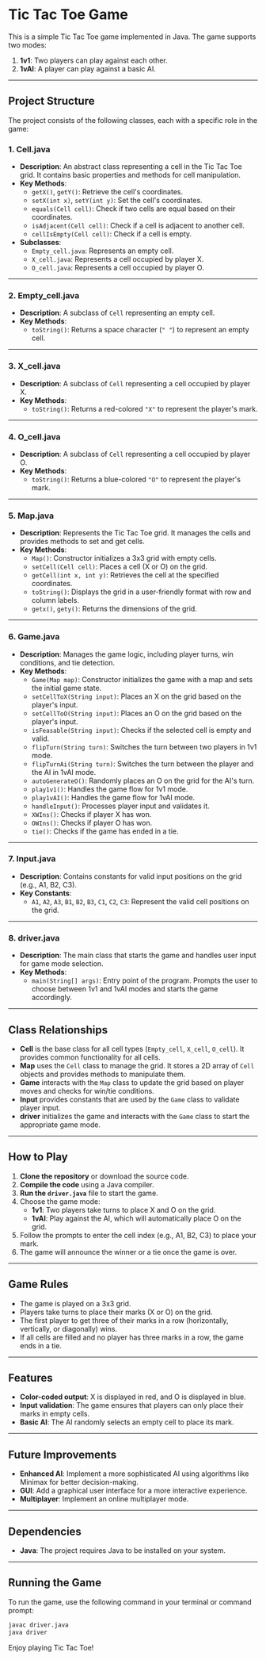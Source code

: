 

# Tic Tac Toe Game

This is a simple Tic Tac Toe game implemented in Java. The game supports two modes:
1. **1v1**: Two players can play against each other.
2. **1vAI**: A player can play against a basic AI.

---

## Project Structure

The project consists of the following classes, each with a specific role in the game:

### 1. **Cell.java**
   - **Description**: An abstract class representing a cell in the Tic Tac Toe grid. It contains basic properties and methods for cell manipulation.
   - **Key Methods**:
     - `getX()`, `getY()`: Retrieve the cell's coordinates.
     - `setX(int x)`, `setY(int y)`: Set the cell's coordinates.
     - `equals(Cell cell)`: Check if two cells are equal based on their coordinates.
     - `isAdjacent(Cell cell)`: Check if a cell is adjacent to another cell.
     - `cellIsEmpty(Cell cell)`: Check if a cell is empty.
   - **Subclasses**:
     - `Empty_cell.java`: Represents an empty cell.
     - `X_cell.java`: Represents a cell occupied by player X.
     - `O_cell.java`: Represents a cell occupied by player O.

---

### 2. **Empty_cell.java**
   - **Description**: A subclass of `Cell` representing an empty cell.
   - **Key Methods**:
     - `toString()`: Returns a space character (`" "`) to represent an empty cell.

---

### 3. **X_cell.java**
   - **Description**: A subclass of `Cell` representing a cell occupied by player X.
   - **Key Methods**:
     - `toString()`: Returns a red-colored `"X"` to represent the player's mark.

---

### 4. **O_cell.java**
   - **Description**: A subclass of `Cell` representing a cell occupied by player O.
   - **Key Methods**:
     - `toString()`: Returns a blue-colored `"O"` to represent the player's mark.

---

### 5. **Map.java**
   - **Description**: Represents the Tic Tac Toe grid. It manages the cells and provides methods to set and get cells.
   - **Key Methods**:
     - `Map()`: Constructor initializes a 3x3 grid with empty cells.
     - `setCell(Cell cell)`: Places a cell (X or O) on the grid.
     - `getCell(int x, int y)`: Retrieves the cell at the specified coordinates.
     - `toString()`: Displays the grid in a user-friendly format with row and column labels.
     - `getx()`, `gety()`: Returns the dimensions of the grid.

---

### 6. **Game.java**
   - **Description**: Manages the game logic, including player turns, win conditions, and tie detection.
   - **Key Methods**:
     - `Game(Map map)`: Constructor initializes the game with a map and sets the initial game state.
     - `setCellToX(String input)`: Places an X on the grid based on the player's input.
     - `setCellToO(String input)`: Places an O on the grid based on the player's input.
     - `isFeasable(String input)`: Checks if the selected cell is empty and valid.
     - `flipTurn(String turn)`: Switches the turn between two players in 1v1 mode.
     - `flipTurnAi(String turn)`: Switches the turn between the player and the AI in 1vAI mode.
     - `autoGenerateO()`: Randomly places an O on the grid for the AI's turn.
     - `play1v1()`: Handles the game flow for 1v1 mode.
     - `play1vAI()`: Handles the game flow for 1vAI mode.
     - `handleInput()`: Processes player input and validates it.
     - `XWIns()`: Checks if player X has won.
     - `OWIns()`: Checks if player O has won.
     - `tie()`: Checks if the game has ended in a tie.

---

### 7. **Input.java**
   - **Description**: Contains constants for valid input positions on the grid (e.g., A1, B2, C3).
   - **Key Constants**:
     - `A1`, `A2`, `A3`, `B1`, `B2`, `B3`, `C1`, `C2`, `C3`: Represent the valid cell positions on the grid.

---

### 8. **driver.java**
   - **Description**: The main class that starts the game and handles user input for game mode selection.
   - **Key Methods**:
     - `main(String[] args)`: Entry point of the program. Prompts the user to choose between 1v1 and 1vAI modes and starts the game accordingly.

---

## Class Relationships

- **Cell** is the base class for all cell types (`Empty_cell`, `X_cell`, `O_cell`). It provides common functionality for all cells.
- **Map** uses the `Cell` class to manage the grid. It stores a 2D array of `Cell` objects and provides methods to manipulate them.
- **Game** interacts with the `Map` class to update the grid based on player moves and checks for win/tie conditions.
- **Input** provides constants that are used by the `Game` class to validate player input.
- **driver** initializes the game and interacts with the `Game` class to start the appropriate game mode.

---

## How to Play

1. **Clone the repository** or download the source code.
2. **Compile the code** using a Java compiler.
3. **Run the `driver.java`** file to start the game.
4. Choose the game mode:
   - **1v1**: Two players take turns to place X and O on the grid.
   - **1vAI**: Play against the AI, which will automatically place O on the grid.
5. Follow the prompts to enter the cell index (e.g., A1, B2, C3) to place your mark.
6. The game will announce the winner or a tie once the game is over.

---

## Game Rules

- The game is played on a 3x3 grid.
- Players take turns to place their marks (X or O) on the grid.
- The first player to get three of their marks in a row (horizontally, vertically, or diagonally) wins.
- If all cells are filled and no player has three marks in a row, the game ends in a tie.

---

## Features

- **Color-coded output**: X is displayed in red, and O is displayed in blue.
- **Input validation**: The game ensures that players can only place their marks in empty cells.
- **Basic AI**: The AI randomly selects an empty cell to place its mark.

---

## Future Improvements

- **Enhanced AI**: Implement a more sophisticated AI using algorithms like Minimax for better decision-making.
- **GUI**: Add a graphical user interface for a more interactive experience.
- **Multiplayer**: Implement an online multiplayer mode.

---

## Dependencies

- **Java**: The project requires Java to be installed on your system.

---

## Running the Game

To run the game, use the following command in your terminal or command prompt:

```bash
javac driver.java
java driver
```

Enjoy playing Tic Tac Toe!
```